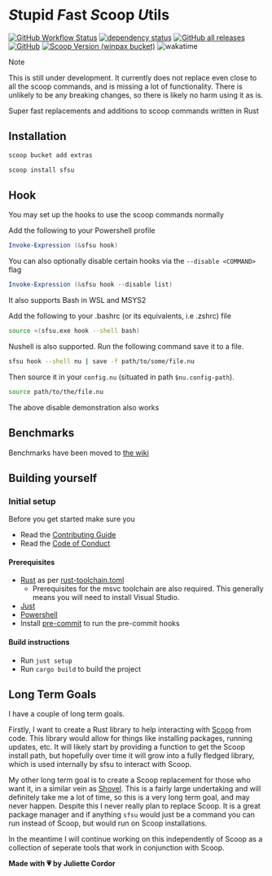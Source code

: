 # *S*tupid *F*ast *S*coop *U*tils

[![GitHub Workflow Status](https://img.shields.io/github/actions/workflow/status/winpax/sfsu/build.yml)](https://github.com/winpax/sfsu/actions)
[![dependency status](https://deps.rs/repo/github/winpax/sfsu/status.svg)](https://deps.rs/repo/github/winpax/sfsu)
[![GitHub all releases](https://img.shields.io/github/downloads/winpax/sfsu/total)](https://github.com/winpax/sfsu/releases)
[![GitHub](https://img.shields.io/github/license/winpax/sfsu)](LICENSE-APACHE)
[![Scoop Version (winpax bucket)](https://img.shields.io/scoop/v/sfsu?bucket=https%3A%2F%2Fgithub.com%2Fwinpax%2Fbucket)](https://github.com/winpax/bucket)
![wakatime](https://wakatime.com/badge/user/69c39493-dba9-4b9d-8ae6-1a6a17e60cb4/project/ba7eaa48-0f34-4b20-95e5-4ba2e6184d39.svg)

> [!NOTE]
> This is still under development. It currently does not replace even close to all the scoop commands, and is missing a lot of functionality.
> There is unlikely to be any breaking changes, so there is likely no harm using it as is.

Super fast replacements and additions to scoop commands written in Rust

## Installation

```powershell
scoop bucket add extras

scoop install sfsu
```

## Hook

You may set up the hooks to use the scoop commands normally

Add the following to your Powershell profile

```powershell
Invoke-Expression (&sfsu hook)
```

You can also optionally disable certain hooks via the `--disable <COMMAND>` flag

```powershell
Invoke-Expression (&sfsu hook --disable list)
```

It also supports Bash in WSL and MSYS2

Add the following to your .bashrc (or its equivalents, i.e .zshrc) file

```sh
source <(sfsu.exe hook --shell bash)
```

Nushell is also supported. Run the following command save it to a file.

```sh
sfsu hook --shell nu | save -f path/to/some/file.nu
```

Then source it in your `config.nu` (situated in path `$nu.config-path`).

```sh
source path/to/the/file.nu
```

The above disable demonstration also works

## Benchmarks

Benchmarks have been moved to [the wiki](https://github.com/winpax/sfsu/wiki/Benchmarks)

## Building yourself

### Initial setup

Before you get started make sure you

- Read the [Contributing Guide](CONTRIBUTING.md)
- Read the [Code of Conduct](CODE_OF_CONDUCT.md)

#### Prerequisites

- [Rust](https://www.rust-lang.org/tools/install) as per [rust-toolchain.toml](rust-toolchain.toml)
  - Prerequisites for the msvc toolchain are also required. This generally means you will need to install Visual Studio.
- [Just](https://github.com/casey/just)
- [Powershell](https://github.com/PowerShell/PowerShell)
- Install [pre-commit](https://pre-commit.com/) to run the pre-commit hooks

#### Build instructions

- Run `just setup`
- Run `cargo build` to build the project

## Long Term Goals

I have a couple of long term goals.

Firstly, I want to create a Rust library to help interacting with [Scoop](https://scoop.sh) from code. This library would allow for things like installing packages, running updates, etc.
It will likely start by providing a function to get the Scoop install path, but hopefully over time it will grow into a fully fledged library, which is used internally by sfsu to interact with Scoop.

My other long term goal is to create a Scoop replacement for those who want it, in a similar vein as [Shovel](https://github.com/Ash258/Scoop-Core). This is a fairly large undertaking and will definitely take me a lot of time, so this is a very long term goal, and may never happen. Despite this I never really plan to replace Scoop. It is a great package manager and if anything `sfsu` would just be a command you can run instead of Scoop, but would run on Scoop installations.

In the meantime I will continue working on this independently of Scoop as a collection of seperate tools that work in conjunction with Scoop.

**Made with 💗 by Juliette Cordor**
